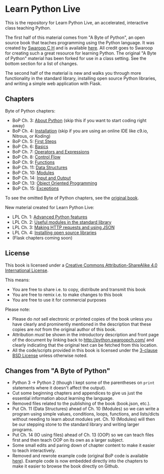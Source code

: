 # Learn Python Live

This is the repository for Learn Python Live, an accelerated, interactive class teaching Python.

The first half of this material comes from "A Byte of Python", an open source book that teaches programming using the Python language. It was created by [Swaroop C H](http://www.swaroopch.com/) and is available [here](http://python.swaroopch.com/). All credit goes to Swaroop for creating such a great resource for learning Python. The original "A Byte of Python" material has been forked for use in a class setting. See the bottom section for a list of changes.

The second half of the material is new and walks you through more functionality in the standard library, installing open source Python libraries, and writing a simple web application with Flask.

## Chapters

Byte of Python chapters:

* BoP Ch. 3: [About Python](03_about_python.md) (skip this if you want to start coding right away)
* BoP Ch. 4: [Installation](04_installation.md) (skip if you are using an online IDE like c9.io, Nitrous, or Koding)
* BoP Ch. 5: [First Steps](05_first_steps.md)
* BoP Ch. 6: [Basics](06_basics.md)
* BoP Ch. 7: [Operators and Expressions](07_op_exp.md)
* BoP Ch. 8: [Control Flow](08_control_flow.md)
* BoP Ch. 9: [Functions](09_functions.md)
* BoP Ch. 11: [Data Structures](11_data_structures.md)
* BoP Ch. 10: [Modules](10_modules.md)
* BoP Ch. 14: [Input and Output](14_io.md)
* BoP Ch. 13: [Object Oriented Programming](13_oop.md)
* BoP Ch. 15: [Exceptions](15_exceptions.md)

To see the omitted Byte of Python chapters, see the [original book](http://python.swaroopch.com/).

New material created for Learn Python Live:

* LPL Ch. 1: [Advanced Python features](lpl_01_advanced_python_features.md)
* LPL Ch. 2: [Useful modules in the standard library](lpl_02_useful_stdlib_modules.md)
* LPL Ch. 3: [Making HTTP requests and using JSON](lpl_03_http_requests_and_json.md)
* LPL Ch. 4: [Installing open source libraries](lpl_04_installing_new_modules.md)
* (Flask chapters coming soon)

## License

This book is licensed under a [Creative Commons Attribution-ShareAlike 4.0 International License](http://creativecommons.org/licenses/by-sa/4.0/).

This means:

- You are free to share i.e. to copy, distribute and transmit this book
- You are free to remix i.e. to make changes to this book
- You are free to use it for commercial purposes

Please note:

- Please do *not* sell electronic or printed copies of the book unless you have clearly and prominently mentioned in the description that these copies are *not* from the original author of this book.
- Attribution *must* be shown in the introductory description and front page of the document by linking back to http://python.swaroopch.com/ and clearly indicating that the original text can be fetched from this location.
- All the code/scripts provided in this book is licensed under the [3-clause BSD License](http://www.opensource.org/licenses/bsd-license.php) unless otherwise noted.

## Changes from "A Byte of Python"

* Python 3 -> Python 2 (though I kept some of the parentheses on `print` statements where it doesn't affect the output).
* Cut some beginning chapters and appendices to give us just the essential information about learning the language.
* Removed files related to the publishing of the book (book.json, etc.).
* Put Ch. 11 (Data Structures) ahead of Ch. 10 (Modules) so we can write a program using simple values, conditions, loops, functions, and lists/dicts without needing to learn about modules yet. Ch. 10 (Modules) will then be our stepping stone to the standard library and writing larger programs.
* Put Ch. 14 (IO using files) ahead of Ch. 13 (OOP) so we can teach files first and then teach OOP on its own as a larger subject.
* Some small edits and paring down of chapter content to make it easier to teach interactively.
* Removed and rewrote example code (original BoP code is available [here](https://github.com/swaroopch/byte-of-python/tree/master/programs)). Example code is now embedded directly into the chapters to make it easier to browse the book directly on Github.
